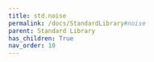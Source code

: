 ```yaml
---
title: std.noise
permalink: /docs/StandardLibrary#noise
parent: Standard Library
has_children: True
nav_order: 10
---
```


